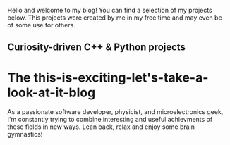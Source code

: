 Hello and welcome to my blog! You can find a selection of my projects below. This projects were created by me in my free time and may even be of some use for others.

## Curiosity-driven C++ & Python projects
# The this-is-exciting-let's-take-a-look-at-it-blog

As a passionate software developer, physicist, and microelectronics geek, I'm constantly trying to combine interesting and useful achievments of these fields in new ways. Lean back, relax and enjoy some brain gymnastics!

